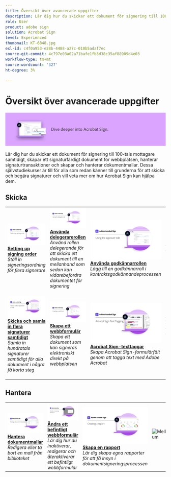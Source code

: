 ```yaml
---
title: Översikt över avancerade uppgifter
description: Lär dig hur du skickar ett dokument för signering till 100-tals mottagare samtidigt, skapar ett signaturfärdigt dokument för webbplatsen, hanterar signaturtransaktioner och skapar och hanterar dokumentmallar
role: User
product: adobe sign
solution: Acrobat Sign
level: Experienced
thumbnail: KT-6848.jpg
exl-id: c4f0a953-e28b-4488-a27c-010b5adaf7ec
source-git-commit: 4c797e03a02a71bafe1fb3d38c35af88909d4e03
workflow-type: tm+mt
source-wordcount: '327'
ht-degree: 3%

---
```


# Översikt över avancerade uppgifter

![Sign Advanced Image](../assets/Hero-Advanced.png)

Lär dig hur du skickar ett dokument för signering till 100-tals mottagare samtidigt, skapar ett signaturfärdigt dokument för webbplatsen, hanterar signaturtransaktioner och skapar och hanterar dokumentmallar. Dessa självstudiekurser är till för alla som redan känner till grunderna för att skicka och begära signaturer och vill veta mer om hur Acrobat Sign kan hjälpa dem.

## Skicka

<table style="table-layout:fixed">
<tr>
  <td>
    <a href="setting-up-routing.md">
      <img alt="Setting up signing order" src="../assets/Routing.png">
    </a>
    <div>
    <a href="setting-up-routing.md"><strong>Setting up signing order</strong></a>
    </div>
    <em>Ställ in signeringsordning för flera signerare</em>
    <br>
  </td>
  <td>
    <a href="delegate-signature.md">
      <img alt="Delegera till någon annan" src="../assets/Delegating.png" />
    </a>  
    <div>
    <a href="delegate-signature.md"><strong>Använda delegerarerollen</strong></a>
    </div>
    <em>Använd rollen delegerande för att skicka ett dokument till en mellanhand som sedan kan vidarebefordra dokumentet för signering</em>
    <br>
  </td>
  <td>
    <a href="add-an-approver.md">
      <img alt="Använda godkännarrollen" src="../assets/Approver.png" />
    </a>
    <div>
    <a href="add-an-approver.md"><strong>Använda godkännarrollen</strong></a>
    </div>
    <em>Lägg till en godkännarroll i kontraktsgodkännandeprocessen</em>
    <br>
  </td>
  <td>
    <a href="set-up-online-payments.md">
      <img alt="Ställ in onlinebetalningar" src="../assets/Payments.png" />
    </a>
    <div>
    <a href="set-up-online-payments.md"><strong>Ställ in onlinebetalningar</strong></a>
    </div>
    <em>Lär dig hur du ställer in och accepterar onlinebetalningar i dina dokument</em>
    <br>
  </td>
</tr>
<tr>
 <td>
    <a href="megasign.md">
      <img alt="Skicka och samla in flera signaturer samtidigt" src="../assets/Megasign.png" />
    </a>
    <div>
    <a href="megasign.md"><strong>Skicka och samla in flera signaturer samtidigt</strong></a>
    </div>
    <em>Samla in hundratals signaturer samtidigt för alla dokument i några få korta steg</em>
    <br>
  </td>
  <td>
    <a href="webform.md">
      <img alt="Skapa ett webbformulär" src="../assets/Webform.png" />
    </a>
    <div>
    <a href="webform.md"><strong>Skapa ett webbformulär</strong></a>
    </div>
    <em>Skapa ett dokument som kan signeras elektroniskt direkt på webbplatsen</em>
    <br>
  </td>
  <td>
    <a href="adobe-sign-text-tagging.md">
      <img alt="Acrobat Sign-texttaggar" src="../assets/Text-Tagging.png" />
  </a>
    <div>
    <a href="adobe-sign-text-tagging.md"><strong>Acrobat Sign-texttaggar</strong></a>
    </div>
    <em>Skapa Acrobat Sign-formulärfält genom att tagga text med Adobe Acrobat</em>
    <br>
  </td>
  <td>
    <a href="text-tagging-word.md">
      <img alt="Använda texttaggar i [!DNL Microsoft Word]" src="../assets/Wordtexttagging.png" />
  </a>
    <div>
    <a href="text-tagging-word.md"><strong>Använda texttaggar i [!DNL Microsoft Word]</strong></a>
    </div>
    <em>Lär dig hur du skapar en återanvändbar dokumentmall genom att lägga till Acrobat Sign-texttaggar i [!DNL Microsoft Word]</em>
    <br>
  </td>
</tr>
</table>

## Hantera

<table style="table-layout:fixed">
<tr>
  <td>
    <a href="edit-a-template.md">
      <img alt="Hantera dokumentmallar" src="../assets/ManageTemplate.png" />
    </a>
    <div>
    <a href="edit-a-template.md"><strong>Hantera dokumentmallar</strong></a>
    </div>
    <em>Redigera eller ta bort en mall från biblioteket</em>
    <br>
  </td>
  <td>
    <a href="modify-webform.md">
      <img alt="Ändra ett befintligt webbformulär" src="../assets/Modifywebform.png" />
    </a>
    <div>
    <a href="modify-webform.md"><strong>Ändra ett befintligt webbformulär</strong></a>
    </div>
    <em>Lär dig hur du inaktiverar, redigerar och återaktiverar ett befintligt webbformulär</em>
    <br>
  </td>  
  <td>
    <a href="creating-a-report.md">
      <img alt="Skapa en rapport" src="../assets/Report.png" />
    </a>
    <div>
    <a href="creating-a-report.md"><strong>Skapa en rapport</strong></a>
    </div>
    <em>Lär dig skapa egna rapporter för att få insyn i dokumentsigneringsprocessen</em>
    <br>
  </td>  
  <td>
    <img alt="Mellanrum" src="../assets/Whitespacer.png" />
    <div>
    <br>
  </td>
</tr>
</table>
